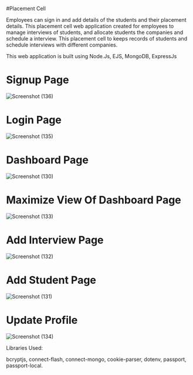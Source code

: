 #Placement Cell

Employees can sign in and add details of the students and their placement details.
This placement cell web application created for employees to manage interviews of students, and allocate students the companies and schedule a interview.
This placement cell to keeps records of students and schedule interviews with different companies.

This web application is built using Node.Js, EJS, MongoDB, ExpressJs
# Signup Page
![Screenshot (136)](https://github.com/GirishMane/Placement-Cell/assets/90815086/d08f2fcd-fd31-4b5a-be32-dd6eb5e5c600)
# Login Page
![Screenshot (135)](https://github.com/GirishMane/Placement-Cell/assets/90815086/e75044db-3fb9-4479-9806-dbdce5e5b603)

# Dashboard Page
![Screenshot (130)](https://github.com/GirishMane/Placement-Cell/assets/90815086/7dfbde36-7a03-421b-8b6e-19db30565aaf)

# Maximize View Of Dashboard Page
![Screenshot (133)](https://github.com/GirishMane/Placement-Cell/assets/90815086/3e6d29be-9386-4330-b0bf-2d47ba09eb08)


# Add Interview Page
![Screenshot (132)](https://github.com/GirishMane/Placement-Cell/assets/90815086/3692a9f4-0db3-4f2d-923a-37dba78ef131)

# Add Student Page
![Screenshot (131)](https://github.com/GirishMane/Placement-Cell/assets/90815086/d04e405d-aa1e-4493-a0c9-fde94e5bca39)

# Update Profile
![Screenshot (134)](https://github.com/GirishMane/Placement-Cell/assets/90815086/ea6e9a3c-6e7c-40e3-a6d6-c90a55a885e4)

Libraries Used:

bcryptjs,
connect-flash,
connect-mongo,
cookie-parser,
dotenv,
passport,
passport-local.
